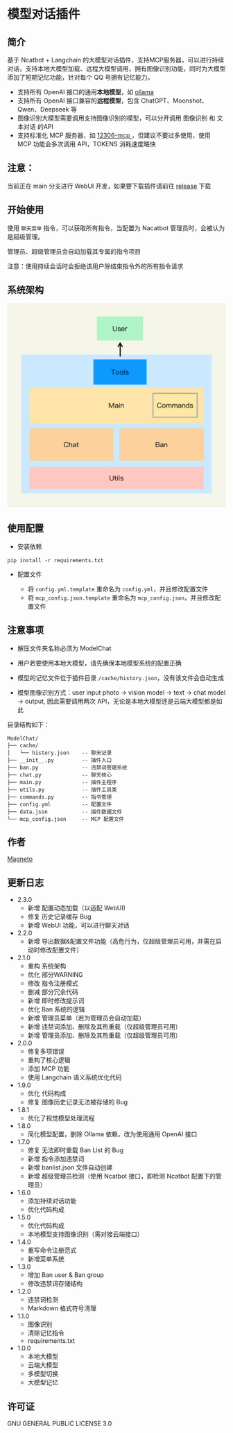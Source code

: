 # 模型对话插件
## 简介
基于 Ncatbot + Langchain 的大模型对话插件，支持MCP服务器，可以进行持续对话，支持本地大模型加载、远程大模型调用，拥有图像识别功能，同时为大模型添加了短期记忆功能，针对每个 QQ 号拥有记忆能力。

- 支持所有 OpenAI 接口的通用**本地模型**，如 [ollama](https://ollama.com/)
- 支持所有 OpenAI 接口兼容的**远程模型**，包含 ChatGPT、Moonshot、Qwen、Deepseek 等
- 图像识别大模型需要调用支持图像识别的模型，可以分开调用 图像识别 和 文本对话 的API
- 支持标准化 MCP 服务器，如 [12306-mcp
](https://www.modelscope.cn/mcp/servers/@Joooook/12306-mcp)，但建议不要过多使用，使用 MCP 功能会多次调用 API，TOKENS 消耗速度略快

## 注意：
当前正在 main 分支进行 WebUI 开发，如果要下载插件请前往 [release](https://github.com/ouyangyanhuo/ModelChat/releases) 下载
## 开始使用

使用 `聊天菜单` 指令，可以获取所有指令，当配置为 Nacatbot 管理员时，会被认为是超级管理。

管理员、超级管理员会自动加载其专属的指令项目

注意：使用持续会话时会拒绝该用户除结束指令外的所有指令请求

## 系统架构
![](./images//architecture.png)
## 使用配置
-  安装依赖

```
pip install -r requirements.txt
```

- 配置文件

  - 将 `config.yml.template` 重命名为 `config.yml`，并且修改配置文件
  - 将 `mcp_config.json.template` 重命名为 `mcp_config.json`，并且修改配置文件

## 注意事项

- 解压文件夹名称必须为 ModelChat

- 用户若要使用本地大模型，请先确保本地模型系统的配置正确

- 模型的记忆文件位于插件目录 `/cache/history.json`，没有该文件会自动生成

- 模型图像识别方式：user input photo -> vision model -> text -> chat model -> output, 因此需要调用两次 API，无论是本地大模型还是云端大模型都是如此

目录结构如下：
```
ModelChat/
├── cache/
│   └── history.json    -- 聊天记录
├── __init__.py         -- 插件入口
├── ban.py              -- 违禁词管理系统
├── chat.py             -- 聊天核心
├── main.py             -- 插件主程序
├── utils.py            -- 插件工具类
├── commands.py         -- 指令管理
├── config.yml          -- 配置文件
├── data.json           -- 插件数据文件
└── mcp_config.json     -- MCP 配置文件
```

## 作者
[Magneto](https://fmcf.cc)

## 更新日志
- 2.3.0
  - 新增 配置动态加载（以适配 WebUI)
  - 修复 历史记录缓存 Bug
  - 新增 WebUI 功能，可以进行聊天对话
- 2.2.0
  - 新增 导出数据&配置文件功能（高危行为，仅超级管理员可用，并需在启动时修改配置文件）
- 2.1.0
  - 重构 系统架构
  - 优化 部分WARNING
  - 修改 指令注册模式
  - 删减 部分冗余代码
  - 新增 即时修改提示词
  - 优化 Ban 系统的逻辑
  - 新增 管理员菜单（若为管理员会自动加载）
  - 新增 违禁词添加、删除及其热重载（仅超级管理员可用）
  - 新增 管理员添加、删除及其热重载（仅超级管理员可用）
- 2.0.0
  - 修复多项错误
  - 重构了核心逻辑
  - 添加 MCP 功能
  - 使用 Langchain 语义系统优化代码
- 1.9.0
  - 优化 代码构成
  - 修复 图像历史记录无法被存储的 Bug 
- 1.8.1
  - 优化了视觉模型处理流程
- 1.8.0
  - 简化模型配置，删除 Ollama 依赖，改为使用通用 OpenAI 接口
- 1.7.0
  - 修复 无法即时重载 Ban List 的 Bug
  - 新增 指令添加违禁词
  - 新增 banlist.json 文件自动创建
  - 新增 超级管理员检测（使用 Ncatbot 接口，即检测 Ncatbot 配置下的管理员）
- 1.6.0
  - 添加持续对话功能
  - 优化代码构成
- 1.5.0
  - 优化代码构成
  - 本地模型支持图像识别（需对接云端接口）
- 1.4.0
  - 重写命令注册范式
  - 新增菜单系统
- 1.3.0
  - 增加 Ban user & Ban group
  - 修改违禁词存储结构
- 1.2.0
  - 违禁词检测
  - Markdown 格式符号清理
- 1.1.0
  - 图像识别
  - 清除记忆指令
  - requirements.txt
- 1.0.0
  - 本地大模型
  - 云端大模型
  - 多模型切换
  - 大模型记忆
## 许可证
GNU GENERAL PUBLIC LICENSE 3.0